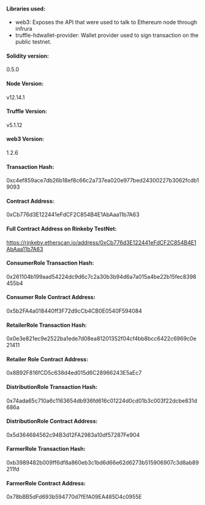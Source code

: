 #### Libraries used:
* web3: Exposes the API that were used to talk to Ethereum node through infrura
* truffle-hdwallet-provider: Wallet provider used to sign transaction on the public testnet.

#### Solidity version: 
0.5.0

#### Node Version:
v12.14.1

#### Truffle Version:
v5.1.12

#### web3 Version:
1.2.6

#### Transaction Hash:
0xc4ef859ace7db26b18ef8c66c2a737ea020e977bed24300227b3062fcdb19093

#### Contract Address:
0xCb776d3E122441eFdCF2C854B4E1AbAaa11b7A63

#### Full Contract Address on Rinkeby TestNet:
https://rinkeby.etherscan.io/address/0xCb776d3E122441eFdCF2C854B4E1AbAaa11b7A63

#### ConsumerRole Transaction Hash:
0x261104b199aad54224dc9d6c7c2a30b3b94d6a7a015a4be22b15fec8398455b4

#### Consumer Role Contract Address:
0x5b2FA4a018440ff3F72d9cCb4CB0E0540F594084

#### RetailerRole Transaction Hash:
0x0e3e821ec9e2522ba1ede7d08ea81201352f04cf4bb8bcc6422c6969c0e21411

#### Retailer Role Contract Address:
0x8B92F816fCD5c638d4ed015d6C28966243E5aEc7

#### DistributionRole Transaction Hash:
0x74ada65c710a6c1163654db936fd616c01224d0cd01b3c003f22dcbe831d686a

#### DistributionRole Contract Address:
0x5d364684562c94B3d12FA2983a10df57287Fe904

#### FarmerRole Transaction Hash:
0xb3989482b009ff6df8a860eb3c1bd6d66e62d6273b515906907c3d8ab89211fd

#### FarmerRole Contract Address:
0x78bBB5dFd693b594770d7fEfA09EA485D4c0955E